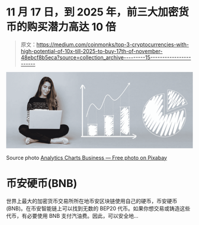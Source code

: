 # 11 月 17 日，到 2025 年，前三大加密货币的购买潜力高达 10 倍

> 原文：<https://medium.com/coinmonks/top-3-cryptocurrencies-with-high-potential-of-10x-till-2025-to-buy-17th-of-november-48ebcf8b5eca?source=collection_archive---------15----------------------->

![](img/a5a42a0f8f5a6ff57ccba835b07995e9.png)

Source photo [Analytics Charts Business — Free photo on Pixabay](https://pixabay.com/photos/analytics-charts-business-woman-3265840/)

# 币安硬币(BNB)

世界上最大的加密货币交易所所在地币安区块链使用自己的硬币，币安硬币(BNB)。在币安智能链上可以找到无数的 BEP20 代币。如果你想交易或铸造这些代币，有必要使用 BNB 支付汽油费。因此，可以安全地…
